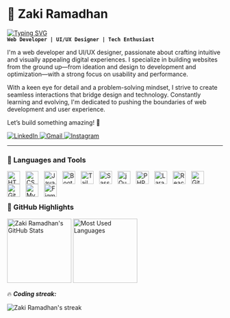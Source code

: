 # 🌚 Zaki Ramadhan
[![Typing SVG](https://readme-typing-svg.demolab.com?font=Fira+Code&weight=400&size=30&duration=4000&pause=1000&color=FFCA28&width=900&lines=Passionate+about+web+development+%26+UI%2FUX+design)](https://git.io/typing-svg)\
**`Web Developer | UI/UX Designer | Tech Enthusiast`**

I'm a web developer and UI/UX designer, passionate about crafting intuitive and visually appealing digital experiences. I specialize in building websites from the ground up—from ideation and design to development and optimization—with a strong focus on usability and performance.

With a keen eye for detail and a problem-solving mindset, I strive to create seamless interactions that bridge design and technology. Constantly learning and evolving, I'm dedicated to pushing the boundaries of web development and user experience.

Let’s build something amazing! 🚀

  <p align="left">
    <a href="https://www.linkedin.com/in/zaki-ramadhan/" target="_blank">
        <img alt="LinkedIn" title="Connect on LinkedIn" src="https://img.shields.io/badge/LinkedIn-0077B5?style=for-the-badge&logo=linkedin&logoColor=white"/>
    </a>  
    <a href="mailto:your-email@example.com">
        <img alt="Gmail" title="Send me an email" src="https://img.shields.io/badge/Gmail-D14836?style=for-the-badge&logo=gmail&logoColor=white"/>
    </a>
    <a href="https://www.instagram.com/your-instagram-username" target="_blank">
        <img alt="Instagram" title="Follow on Instagram" src="https://img.shields.io/badge/Instagram-E4405F?style=for-the-badge&logo=instagram&logoColor=white"/>
    </a>
</p>


---

### 🧰 Languages and Tools

<img align="left" alt="HTML" width="30px" style="padding-right:10px;" src="https://cdn.jsdelivr.net/gh/devicons/devicon/icons/html5/html5-plain.svg" />
<img align="left" alt="CSS" width="30px" style="padding-right:10px;" src="https://cdn.jsdelivr.net/gh/devicons/devicon/icons/css3/css3-plain.svg" />
<img align="left" alt="JavaScript" width="30px" style="padding-right:10px;" src="https://cdn.jsdelivr.net/gh/devicons/devicon/icons/javascript/javascript-plain.svg" />
<img align="left" alt="Bootstrap" width="30px" style="padding-right:10px;" src="https://cdn.jsdelivr.net/gh/devicons/devicon/icons/bootstrap/bootstrap-original.svg" />
<img align="left" alt="TailwindCSS" width="30px" style="padding-right:10px;" src="https://upload.wikimedia.org/wikipedia/commons/d/d5/Tailwind_CSS_Logo.svg" />
<img align="left" alt="Sass" width="30px" style="padding-right:10px;" src="https://cdn.jsdelivr.net/gh/devicons/devicon/icons/sass/sass-original.svg" />
<img align="left" alt="jQuery" width="30px" style="padding-right:10px;" src="https://cdn.jsdelivr.net/gh/devicons/devicon/icons/jquery/jquery-original.svg" />
<img align="left" alt="PHP" width="30px" style="padding-right:10px;" src="https://cdn.jsdelivr.net/gh/devicons/devicon/icons/php/php-original.svg" />
<img align="left" alt="Laravel" width="30px" style="padding-right:10px;" src="https://upload.wikimedia.org/wikipedia/commons/9/9a/Laravel.svg" />
<img align="left" alt="ReactJS" width="30px" style="padding-right:10px;" src="https://cdn.jsdelivr.net/gh/devicons/devicon/icons/react/react-original.svg" />
<img align="left" alt="Git" width="30px" style="padding-right:10px;" src="https://cdn.jsdelivr.net/gh/devicons/devicon/icons/git/git-original.svg" />
<img align="left" alt="GitHub" width="30px" style="padding-right:10px;" src="https://cdn.jsdelivr.net/gh/devicons/devicon/icons/github/github-original.svg" />
<img align="left" alt="MySQL" width="30px" style="padding-right:10px;" src="https://cdn.jsdelivr.net/gh/devicons/devicon/icons/mysql/mysql-original.svg" />
<img align="left" alt="Figma" width="30px" style="padding-right:10px;" src="https://cdn.jsdelivr.net/gh/devicons/devicon/icons/figma/figma-original.svg" />

<br />
<br />
<br />

### 🚀 GitHub Highlights  

<p align="left">
  <img height="150" src="https://github-readme-stats.vercel.app/api?username=zaki-ramadhan&show_icons=true&theme=gruvbox" alt="Zaki Ramadhan's GitHub Stats"/>
  <img height="150" src="https://github-readme-stats.vercel.app/api/top-langs/?username=zaki-ramadhan&layout=compact&theme=gruvbox" alt="Most Used Languages"/>
</p>

🔥 ***Coding streak:***  
<p align="left">
  <img title="🔥 Streak Stats" alt="Zaki Ramadhan's streak"
    src="https://streak-stats.demolab.com/?user=zaki-ramadhan&theme=gruvbox&hide_border=false"/>
</p>
